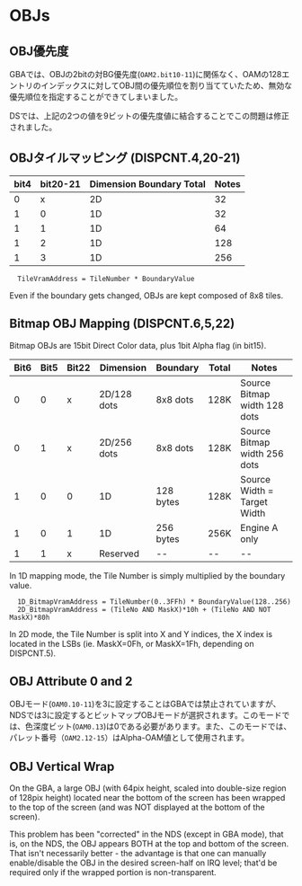 # OBJs

## OBJ優先度

GBAでは、OBJの2bitの対BG優先度(`OAM2.bit10-11`)に関係なく、OAMの128エントリのインデックスに対してOBJ間の優先順位を割り当てていたため、無効な優先順位を指定することができてしまいました。

DSでは、上記の2つの値を9ビットの優先度値に結合することでこの問題は修正されました。

## OBJタイルマッピング (DISPCNT.4,20-21)

 bit4 | bit20-21 | Dimension Boundary Total | Notes
---- | ---- | ---- | ----
0 | x | 2D | 32  | 32K  | Same as GBA 2D Mapping
1 | 0 | 1D | 32  | 32K  | Same as GBA 1D Mapping
1 | 1 | 1D | 64  | 64K  | --
1 | 2 | 1D | 128 | 128K | --
1 | 3 | 1D | 256 | 256K | Engine B: 128K max

```
  TileVramAddress = TileNumber * BoundaryValue
```

Even if the boundary gets changed, OBJs are kept composed of 8x8 tiles.

## Bitmap OBJ Mapping (DISPCNT.6,5,22)

Bitmap OBJs are 15bit Direct Color data, plus 1bit Alpha flag (in bit15).

Bit6 | Bit5 | Bit22 | Dimension   | Boundary  | Total | Notes
---- | ---- | ---- | ---- | ---- | ---- | ----
0    | 0    | x     | 2D/128 dots | 8x8 dots  | 128K  | Source Bitmap width 128 dots
0    | 1    | x     | 2D/256 dots | 8x8 dots  | 128K  | Source Bitmap width 256 dots
1    | 0    | 0     | 1D          | 128 bytes | 128K  | Source Width = Target Width
1    | 0    | 1     | 1D          | 256 bytes | 256K  | Engine A only
1    | 1    | x     | Reserved    | --        | --    | -- 

In 1D mapping mode, the Tile Number is simply multiplied by the boundary value.

```
  1D_BitmapVramAddress = TileNumber(0..3FFh) * BoundaryValue(128..256)
  2D_BitmapVramAddress = (TileNo AND MaskX)*10h + (TileNo AND NOT MaskX)*80h
```

In 2D mode, the Tile Number is split into X and Y indices, the X index is located in the LSBs (ie. MaskX=0Fh, or MaskX=1Fh, depending on DISPCNT.5).

## OBJ Attribute 0 and 2

OBJモード(`OAM0.10-11`)を3に設定することはGBAでは禁止されていますが、NDSでは3に設定するとビットマップOBJモードが選択されます。このモードでは、色深度ビット(`OAM0.13`)は0である必要があります。また、このモードでは、パレット番号（`OAM2.12-15`）はAlpha-OAM値として使用されます。

## OBJ Vertical Wrap

On the GBA, a large OBJ (with 64pix height, scaled into double-size region of 128pix height) located near the bottom of the screen has been wrapped to the top of the screen (and was NOT displayed at the bottom of the screen).

This problem has been "corrected" in the NDS (except in GBA mode), that is, on the NDS, the OBJ appears BOTH at the top and bottom of the screen. That isn't necessarily better - the advantage is that one can manually enable/disable the OBJ in the desired screen-half on IRQ level; that'd be required only if the wrapped portion is non-transparent.
